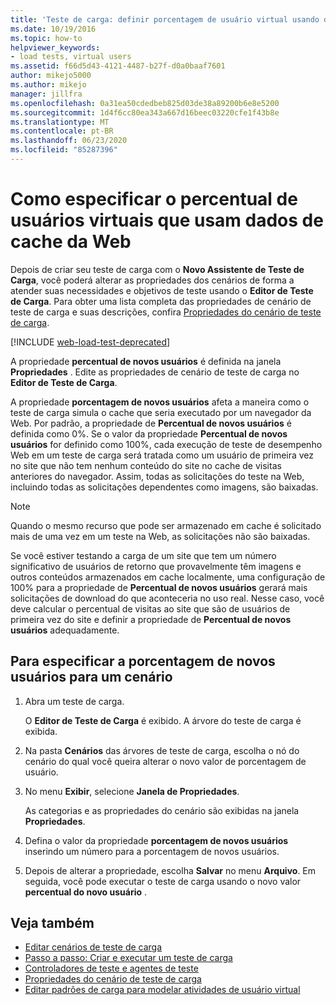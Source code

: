 ```yaml
---
title: 'Teste de carga: definir porcentagem de usuário virtual usando dados de cache da Web'
ms.date: 10/19/2016
ms.topic: how-to
helpviewer_keywords:
- load tests, virtual users
ms.assetid: f66d5d43-4121-4487-b27f-d0a0baaf7601
author: mikejo5000
ms.author: mikejo
manager: jillfra
ms.openlocfilehash: 0a31ea50cdedbeb825d03de38a89200b6e8e5200
ms.sourcegitcommit: 1d4f6cc80ea343a667d16beec03220cfe1f43b8e
ms.translationtype: MT
ms.contentlocale: pt-BR
ms.lasthandoff: 06/23/2020
ms.locfileid: "85287396"
---
```

# <a name="how-to-specify-the-percentage-of-virtual-users-that-use-web-cache-data"></a>Como especificar o percentual de usuários virtuais que usam dados de cache da Web

Depois de criar seu teste de carga com o **Novo Assistente de Teste de Carga**, você poderá alterar as propriedades dos cenários de forma a atender suas necessidades e objetivos de teste usando o **Editor de Teste de Carga**. Para obter uma lista completa das propriedades de cenário de teste de carga e suas descrições, confira [Propriedades do cenário de teste de carga](../test/load-test-scenario-properties.md).

[!INCLUDE [web-load-test-deprecated](includes/web-load-test-deprecated.md)]

A propriedade **percentual de novos usuários** é definida na janela **Propriedades** . Edite as propriedades de cenário de teste de carga no **Editor de Teste de Carga**.

A propriedade **porcentagem de novos usuários** afeta a maneira como o teste de carga simula o cache que seria executado por um navegador da Web. Por padrão, a propriedade de **Percentual de novos usuários** é definida como 0%. Se o valor da propriedade **Percentual de novos usuários** for definido como 100%, cada execução de teste de desempenho Web em um teste de carga será tratada como um usuário de primeira vez no site que não tem nenhum conteúdo do site no cache de visitas anteriores do navegador. Assim, todas as solicitações do teste na Web, incluindo todas as solicitações dependentes como imagens, são baixadas.

> [!NOTE]
> Quando o mesmo recurso que pode ser armazenado em cache é solicitado mais de uma vez em um teste na Web, as solicitações não são baixadas.

Se você estiver testando a carga de um site que tem um número significativo de usuários de retorno que provavelmente têm imagens e outros conteúdos armazenados em cache localmente, uma configuração de 100% para a propriedade de **Percentual de novos usuários** gerará mais solicitações de download do que aconteceria no uso real. Nesse caso, você deve calcular o percentual de visitas ao site que são de usuários de primeira vez do site e definir a propriedade de **Percentual de novos usuários** adequadamente.

## <a name="to-specify-the-percentage-of-new-users-for-a-scenario"></a>Para especificar a porcentagem de novos usuários para um cenário

1. Abra um teste de carga.

     O **Editor de Teste de Carga** é exibido. A árvore do teste de carga é exibida.

2. Na pasta **Cenários** das árvores de teste de carga, escolha o nó do cenário do qual você queira alterar o novo valor de porcentagem de usuário.

3. No menu **Exibir**, selecione **Janela de Propriedades**.

     As categorias e as propriedades do cenário são exibidas na janela **Propriedades**.

4. Defina o valor da propriedade **porcentagem de novos usuários** inserindo um número para a porcentagem de novos usuários.

5. Depois de alterar a propriedade, escolha **Salvar** no menu **Arquivo**. Em seguida, você pode executar o teste de carga usando o novo valor **percentual do novo usuário** .

## <a name="see-also"></a>Veja também

- [Editar cenários de teste de carga](../test/edit-load-test-scenarios.md)
- [Passo a passo: Criar e executar um teste de carga](../test/walkthrough-create-and-run-a-load-test.md)
- [Controladores de teste e agentes de teste](configure-test-agents-and-controllers-for-load-tests.md)
- [Propriedades do cenário de teste de carga](../test/load-test-scenario-properties.md)
- [Editar padrões de carga para modelar atividades de usuário virtual](../test/edit-load-patterns-to-model-virtual-user-activities.md)
